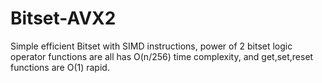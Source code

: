 # Bitset-AVX2
Simple efficient Bitset with SIMD instructions, power of 2 bitset logic operator functions are all has O(n/256) time complexity, and get,set,reset functions are O(1) rapid.
